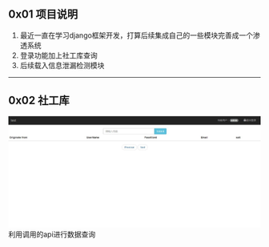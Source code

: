 ## 0x01 项目说明
1) 最近一直在学习django框架开发，打算后续集成自己的一些模块完善成一个渗透系统
2) 登录功能加上社工库查询
3) 后续载入信息泄漏检测模块
---

## 0x02 社工库
![Alt text](https://github.com/poions/django_login/raw/master/images/20180329151532.jpg)
利用调用的api进行数据查询
